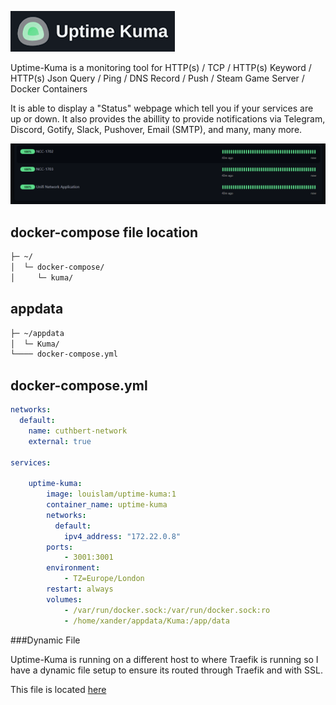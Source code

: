 
![](images/kuma.png)

Uptime-Kuma is a monitoring tool for HTTP(s) / TCP / HTTP(s) Keyword / HTTP(s) Json Query / Ping / DNS Record / Push / Steam Game Server / Docker Containers

It is able to display a "Status" webpage which tell you if your services are up or down.
It also provides the abillity to provide notifications via Telegram, Discord, Gotify, Slack, Pushover, Email (SMTP), and many, many more.

![](<images/kuma screenshot.png>)

## docker-compose file location

```sh
├─ ~/
│  └─ docker-compose/
│     └─ kuma/
```

## appdata 

``` sh
├─ ~/appdata
│  └─ Kuma/
└──── docker-compose.yml
```

## docker-compose.yml

``` yaml
networks:
  default:
    name: cuthbert-network
    external: true

services:

    uptime-kuma:
        image: louislam/uptime-kuma:1
        container_name: uptime-kuma
        networks:
          default:
            ipv4_address: "172.22.0.8"
        ports:
            - 3001:3001
        environment:
            - TZ=Europe/London
        restart: always
        volumes:
            - /var/run/docker.sock:/var/run/docker.sock:ro
            - /home/xander/appdata/Kuma:/app/data
```

###Dynamic File

Uptime-Kuma is running on a different host to where Traefik is running so I have a dynamic file setup to ensure its routed through Traefik and with SSL.  

This file is located [here](https://docs.xmsystems.co.uk/dynamic/#uptime-kuma-cuthbert)

